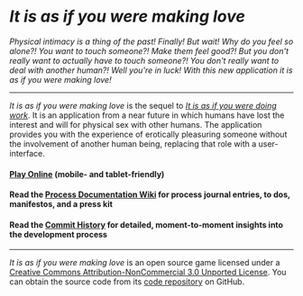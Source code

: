 # _It is as if you were making love_

_Physical intimacy is a thing of the past! Finally! But wait! Why do you feel so alone?! You want to touch someone?! Make them feel good?! But you don't really want to actually have to touch someone?! You don't really want to deal with another human?! Well you're in luck! With this new application it is as if you were making love!_

---

_It is as if you were making love_ is the sequel to [_It is as if you were doing work_](https://github.com/pippinbarr/itisasifyouweredoingwork). It is an application from a near future in which humans have lost the interest and will for physical sex with other humans. The application provides you with the experience of erotically pleasuring someone without the involvement of another human being, replacing that role with a user-interface.

#### [Play Online](https://pippinbarr.github.io/itisasifyouweremakinglove/) (mobile- and tablet-friendly)

#### Read the [Process Documentation Wiki](https://github.com/pippinbarr/itisasifyouweremakinglove/wiki) for process journal entries, to dos, manifestos, and a press kit
#### Read the [Commit History](https://github.com/pippinbarr/itisasifyouweremakinglove/commits/master) for detailed, moment-to-moment insights into the development process

---

_It is as if you were making love_ is an open source game licensed under a [Creative Commons Attribution-NonCommercial 3.0 Unported License](http://creativecommons.org/licenses/by-nc/3.0/). You can obtain the source code from its [code repository](https://github.com/pippinbarr/itisasifyouweremakinglove) on GitHub.
